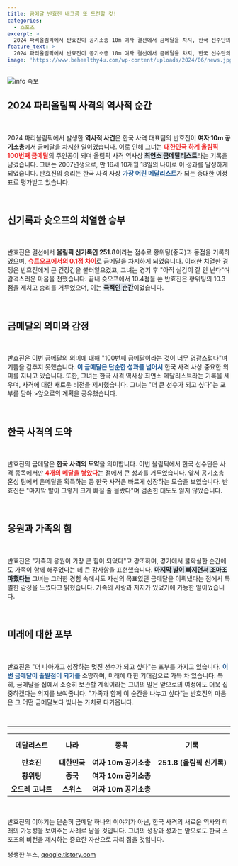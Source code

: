 ```yaml
---
title: 금메달 반효진 배고픔 또 도전할 것!
categories:
  - 스포츠
excerpt: >
  2024 파리올림픽에서 반효진이 공기소총 10m 여자 결선에서 금메달을 차지, 한국 선수단의 100번째 금메달과 함께 최연소 금메달리스트로 등극했다. 그녀의 감격적인 승리와 포부가 화제다!
feature_text: >
  2024 파리올림픽에서 반효진이 공기소총 10m 여자 결선에서 금메달을 차지, 한국 선수단의 100번째 금메달과 함께 최연소 금메달리스트로 등극했다. 그녀의 감격적인 승리와 포부가 화제다!
image: 'https://www.behealthy4u.com/wp-content/uploads/2024/06/news.jpg'
---
```


<p><img src="https://www.behealthy4u.com/wp-content/uploads/2024/06/news.jpg" alt="info 속보" /></p>

<h2 data-ke-size="size26">2024 파리올림픽 사격의 역사적 순간</h2>

<p data-ke-size="size16">&nbsp;</p>

<p>2024 파리올림픽에서 발생한 <b>역사적 사건</b>은 한국 사격 대표팀의 반효진이 <b>여자 10m 공기소총</b>에서 금메달을 차지한 일이었습니다. 이로 인해 그녀는 <b><span style="color: #ee2323;">대한민국 하계 올림픽 100번째 금메달</span></b>의 주인공이 되며 올림픽 사격 역사상 <b><span style="background-color: #21538527;">최연소 금메달리스트</span></b>라는 기록을 남겼습니다. 그녀는 2007년생으로, 만 16세 10개월 18일의 나이로 이 성과를 달성하게 되었습니다. 반효진의 승리는 한국 사격 사상 <b><span style="color: #1a5490;">가장 어린 메달리스트</span></b>가 되는 중대한 이정표로 평가받고 있습니다.</p>

<p data-ke-size="size16">&nbsp;</p>

<h2 data-ke-size="size26">신기록과 슛오프의 치열한 승부</h2>

<p data-ke-size="size16">&nbsp;</p>

<p>반효진은 결선에서 <b>올림픽 신기록인 251.8</b>이라는 점수로 황위팅(중국)과 동점을 기록하였으며, <b><span style="color: #ee2323;">슈트오프에서의 0.1점 차이</span></b>로 금메달을 차지하게 되었습니다. 이러한 치열한 경쟁은 반효진에게 큰 긴장감을 불러일으켰고, 그녀는 경기 후 "아직 실감이 잘 안 난다"며 감격스러운 마음을 전했습니다. 끝내 슛오프에서 10.4점을 쏜 반효진은 황위팅의 10.3점을 제치고 승리를 거두었으며, 이는 <b><span style="background-color: #21538527;">극적인 순간</span></b>이었습니다.</p>

<p data-ke-size="size16">&nbsp;</p>

<h2 data-ke-size="size26">금메달의 의미와 감정</h2>

<p data-ke-size="size16">&nbsp;</p>

<p>반효진은 이번 금메달의 의미에 대해 "100번째 금메달이라는 것이 너무 영광스럽다"며 기쁨을 감추지 못했습니다. <b><span style="color: #1a5490;">이 금메달은 단순한 성과를 넘어서</span></b> 한국 사격 사상 중요한 의미를 지니고 있습니다. 또한, 그녀는 한국 사격 역사상 최연소 메달리스트라는 기록을 세우며, 사격에 대한 새로운 비전을 제시했습니다. 그녀는 "더 큰 선수가 되고 싶다"는 포부를 담아 &gt;앞으로의 계획을 공유했습니다.</p>

<p data-ke-size="size16">&nbsp;</p>

<h2 data-ke-size="size26">한국 사격의 도약</h2>

<p data-ke-size="size16">&nbsp;</p>

<p>반효진의 금메달은 <b>한국 사격의 도약</b>을 의미합니다. 이번 올림픽에서 한국 선수단은 사격 종목에서만 <b><span style="color: #ee2323;">4개의 메달을 쌓았다</span></b>는 점에서 큰 성과를 거두었습니다. 앞서 공기소총 혼성 팀에서 은메달을 획득하는 등 한국 사격은 빠르게 성장하는 모습을 보였습니다. 반효진은 "마지막 발이 그렇게 크게 빠질 줄 몰랐다"며 겸손한 태도도 잃지 않았습니다.</p>

<p data-ke-size="size16">&nbsp;</p>

<h2 data-ke-size="size26">응원과 가족의 힘</h2>

<p data-ke-size="size16">&nbsp;</p>

<p>반효진은 "가족의 응원이 가장 큰 힘이 되었다"고 강조하며, 경기에서 불확실한 순간에도 가족이 함께 해주었다는 데 큰 감사함을 표현했습니다. <b><span style="background-color: #21538527;">마지막 발이 빠지면서 조마조마했다는</span></b> 그녀는 그러한 경험 속에서도 자신의 목표였던 금메달을 이뤄냈다는 점에서 특별한 감정을 느꼈다고 밝혔습니다. 가족의 사랑과 지지가 있었기에 가능한 일이었습니다.</p>

<p data-ke-size="size16">&nbsp;</p>

<h2 data-ke-size="size26">미래에 대한 포부</h2>

<p data-ke-size="size16">&nbsp;</p>

<p>반효진은 "더 나아가고 성장하는 멋진 선수가 되고 싶다"는 포부를 가지고 있습니다. <b><span style="color: #1a5490;">이번 금메달이 출발점이 되기를</span></b> 소망하며, 미래에 대한 기대감으로 가득 차 있습니다. 특히, 금메달을 집에서 소중히 보관할 계획이라는 그녀의 말은 앞으로의 여정에도 더욱 집중하겠다는 의지를 보여줍니다. "가족과 함께 이 순간을 나누고 싶다"는 반효진의 마음은 그 어떤 금메달보다 빛나는 가치로 다가옵니다.</p>

<p data-ke-size="size16">&nbsp;</p>

<hr>

<table style="width: 100%; border-collapse: collapse;">
    <tr>
        <th style="text-align: center; height: 50px;"><b>메달리스트</b></th>
        <th style="text-align: center; height: 50px;"><b>나라</b></th>
        <th style="text-align: center; height: 50px;"><b>종목</b></th>
        <th style="text-align: center; height: 50px;"><b>기록</b></th>
    </tr>
    <tr>
        <td style="text-align: center; height: 17px;"><b>반효진</b></td>
        <td style="text-align: center; height: 17px;"><b>대한민국</b></td>
        <td style="text-align: center; height: 17px;"><b>여자 10m 공기소총</b></td>
        <td style="text-align: center; height: 17px;"><b>251.8 (올림픽 신기록)</b></td>
    </tr>
    <tr>
        <td style="text-align: center; height: 17px;"><b>황위팅</b></td>
        <td style="text-align: center; height: 17px;"><b>중국</b></td>
        <td style="text-align: center; height: 17px;"><b>여자 10m 공기소총</b></td>
        <td style="text-align: center; height: 17px;"><b></b></td>
    </tr>
    <tr>
        <td style="text-align: center; height: 17px;"><b>오드레 고냐트</b></td>
        <td style="text-align: center; height: 17px;"><b>스위스</b></td>
        <td style="text-align: center; height: 17px;"><b>여자 10m 공기소총</b></td>
        <td style="text-align: center; height: 17px;"><b></b></td>
    </tr>
</table> 

<p data-ke-size="size16">&nbsp;</p> 

<p>반효진의 이야기는 단순히 금메달 하나의 이야기가 아닌, 한국 사격의 새로운 역사와 미래의 가능성을 보여주는 사례로 남을 것입니다. 그녀의 성장과 성과는 앞으로도 한국 스포츠의 비전을 제시하는 중요한 자산으로 자리 잡을 것입니다.</p>
생생한 뉴스, <a href="https://qoogle.tistory.com" rel="dofollow">qoogle.tistory.com</a>


